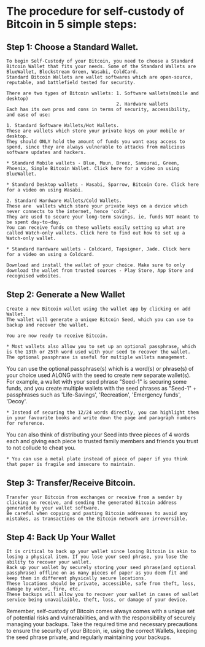 # The procedure for self-custody of Bitcoin in 5 simple steps:

## Step 1: Choose a Standard Wallet.
    To begin Self-Custody of your Bitcoin, you need to choose a Standard Bitcoin Wallet that fits your needs. Some of the Standard Wallets are BlueWallet, Blockstream Green, Wasabi, ColdCard.
    Standard Bitcoin Wallets are wallet softwares which are open-source, reputable, and battlefield tested for security.

    There are two types of Bitcoin wallets: 1. Software wallets(mobile and desktop)
                                            2. Hardware wallets
    Each has its own pros and cons in terms of security, accessibility, and ease of use:

    1. Standard Software Wallets/Hot Wallets. 
    These are wallets which store your private keys on your mobile or desktop. 
    They should ONLY hold the amount of funds you want easy access to spend, since they are always vulnerable to attacks from malicious software updates and hackers. 

    * Standard Mobile wallets - Blue, Muun, Breez, Samourai, Green, Phoenix, Simple Bitcoin Wallet. Click here for a video on using BlueWallet.

    * Standard Desktop wallets - Wasabi, Sparrow, Bitcoin Core. Click here for a video on using Wasabi.   

    2. Standard Hardware Wallets/Cold Wallets. 
    These are  wallets which store your private keys on a device which never connects to the internet, hence 'cold'.
    They are used to secure your long-term savings, ie, funds NOT meant to be spent day-to-day.
    You can receive funds on these wallets easily setting up what are called Watch-only wallets. Click here to find out how to set up a Watch-only wallet.

    * Standard Hardware wallets - Coldcard, Tapsigner, Jade. Click here for a video on using a Coldcard.
   
    Download and install the wallet of your choice. Make sure to only download the wallet from trusted sources - Play Store, App Store and recognised websites.

## Step 2: Generate a New Wallet
    Create a new Bitcoin wallet using the wallet app by clicking on add Wallet. 
    The wallet will generate a unique Bitcoin Seed, which you can use to backup and recover the wallet. 

    You are now ready to receive Bitcoin. 

    * Most wallets also allow you to set up an optional passphrase, which is the 13th or 25th word used with your seed to recover the wallet. The optional passphrase is useful for multiple wallets management.
  You can use the optional passphrase(s) which is a word(s) or phrase(s) of your choice used ALONG with the seed to create new separate wallet(s).
  For example, a wallet with your seed phrase "Seed-1" is securing some funds, and you create multiple wallets with the seed phrases as "Seed-1" + passphrases such as 'Life-Savings', 'Recreation', 'Emergency funds', 'Decoy'.

    * Instead of securing the 12/24 words directly, you can highlight them in your favourite books and write down the page and paragraph numbers for reference. 
  You can also think of distributing your Seed into three pieces of 4 words each and giving each piece to trusted family members and friends you trust to not collude to cheat you.

    * You can use a metal plate instead of piece of paper if you think that paper is fragile and insecure to maintain. 
  
## Step 3: Transfer/Receive Bitcoin.
    Transfer your Bitcoin from exchanges or receive from a sender by clicking on receive, and sending the generated Bitcoin address generated by your wallet software. 
    Be careful when copying and pasting Bitcoin addresses to avoid any mistakes, as transactions on the Bitcoin network are irreversible.

## Step 4: Back Up Your Wallet
    It is critical to back up your wallet since losing Bitcoin is akin to losing a physical item. If you lose your seed phrase, you lose the ability to recover your wallet.
    Back up your wallet by securely storing your seed phrase(and optional passphrase) offline on as many pieces of paper as you deem fit and keep them in different physically secure locations.
    These locations should be private, accessible, safe from theft, loss, damage by water, fire, etc.
    These backups will allow you to recover your wallet in cases of wallet service being unavailaible, theft, loss, or damage of your device.

Remember, self-custody of Bitcoin comes always comes with a unique set of potential risks and vulnerabilities, and with the responsibility of securely managing your backups.
Take the required time and necessary precautions to ensure the security of your Bitcoin, ie, using the correct Wallets, keeping the seed phrase private, and regularly maintaining your backups. 
